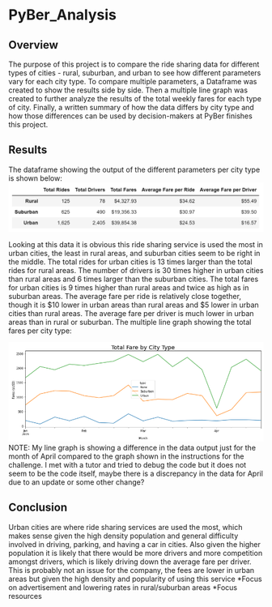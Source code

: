 # PyBer_Analysis

## Overview

 The purpose of this project is to compare the ride sharing data for different types of cities - rural, suburban, and urban to see how different parameters vary for each city type. To compare multiple parameters, a Dataframe was created to show the results side by side. Then a multiple line graph was created to further analyze the results of the total weekly fares for each type of city. Finally, a written summary of how the data differs by city type and how those differences can be used by decision-makers at PyBer finishes this project.

## Results

 The dataframe showing the output of the different parameters per city type is shown below:
![summary_df.png](/Resources/summary_df.png)

 Looking at this data it is obvious this ride sharing service is used the most in urban cities, the least in rural areas, and suburban cities seem to be right in the middle. The total rides for urban cities is 13 times larger than the total rides for rural areas. The number of drivers is 30 times higher in urban cities than rural areas and 6 times larger than the suburban cities. The total fares for urban cities is 9 times higher than rural areas and twice as high as in suburban areas. The average fare per ride is relatively close together, though it is $10 lower in urban areas than rural areas and $5 lower in urban cities than rural areas. The average fare per driver is much lower in urban areas than in rural or suburban. The multiple line graph showing the total fares per city type:
 
 ![total_fare_by_city_type.png](/Resources/total_fare_by_city_type.png)
NOTE: My line graph is showing a difference in the data output just for the month of April compared to the graph shown in the instructions for the challenge. I met with a tutor and tried to debug the code but it does not seem to be the code itself, maybe there is a discrepancy in the data for April due to an update or some other change?

## Conclusion

 Urban cities are where ride sharing services are used the most, which makes sense given the high density population and general difficulty involved in driving, parking, and having a car in cities. Also given the higher population it is likely that there would be more drivers and more competition amongst drivers, which is likely driving down the average fare per driver. This is probably not an issue for the company, the fees are lower in urban areas but given the high density and popularity of using this service 
 *Focus on advertisement and lowering rates in rural/suburban areas
 *Focus resources 
